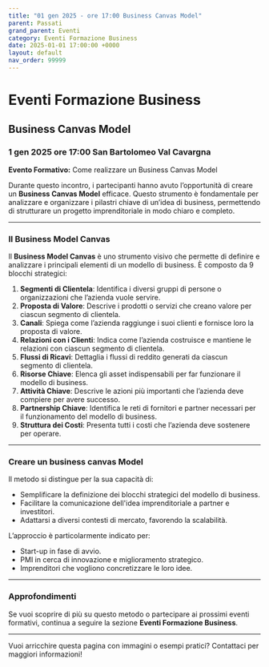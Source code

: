 ```yaml
---
title: "01 gen 2025 - ore 17:00 Business Canvas Model"
parent: Passati
grand_parent: Eventi
category: Eventi Formazione Business
date: 2025-01-01 17:00:00 +0000
layout: default
nav_order: 99999
---
```


# Eventi Formazione Business

## Business Canvas Model
### 1 gen 2025 ore 17:00 San Bartolomeo Val Cavargna

**Evento Formativo:** Come realizzare un Business Canvas Model  
<!--**Metodo di:** Tommaso Nuti-->


Durante questo incontro, i partecipanti hanno avuto l’opportunità di creare un **Business Canvas Model** efficace. Questo strumento è fondamentale per analizzare e organizzare i pilastri chiave di un’idea di business, permettendo di strutturare un progetto imprenditoriale in modo chiaro e completo.

---

### Il Business Model Canvas
Il **Business Model Canvas** è uno strumento visivo che permette di definire e analizzare i principali elementi di un modello di business. È composto da 9 blocchi strategici:

1. **Segmenti di Clientela**: Identifica i diversi gruppi di persone o organizzazioni che l’azienda vuole servire.
2. **Proposta di Valore**: Descrive i prodotti o servizi che creano valore per ciascun segmento di clientela.
3. **Canali**: Spiega come l’azienda raggiunge i suoi clienti e fornisce loro la proposta di valore.
4. **Relazioni con i Clienti**: Indica come l’azienda costruisce e mantiene le relazioni con ciascun segmento di clientela.
5. **Flussi di Ricavi**: Dettaglia i flussi di reddito generati da ciascun segmento di clientela.
6. **Risorse Chiave**: Elenca gli asset indispensabili per far funzionare il modello di business.
7. **Attività Chiave**: Descrive le azioni più importanti che l’azienda deve compiere per avere successo.
8. **Partnership Chiave**: Identifica le reti di fornitori e partner necessari per il funzionamento del modello di business.
9. **Struttura dei Costi**: Presenta tutti i costi che l’azienda deve sostenere per operare.

---

### Creare un business canvas Model
Il metodo si distingue per la sua capacità di:
- Semplificare la definizione dei blocchi strategici del modello di business.
- Facilitare la comunicazione dell'idea imprenditoriale a partner e investitori.
- Adattarsi a diversi contesti di mercato, favorendo la scalabilità.

L’approccio è particolarmente indicato per:
- Start-up in fase di avvio.
- PMI in cerca di innovazione e miglioramento strategico.
- Imprenditori che vogliono concretizzare le loro idee.

---

### Approfondimenti
Se vuoi scoprire di più su questo metodo o partecipare ai prossimi eventi formativi, continua a seguire la sezione **Eventi Formazione Business**.

---

Vuoi arricchire questa pagina con immagini o esempi pratici? Contattaci per maggiori informazioni!

